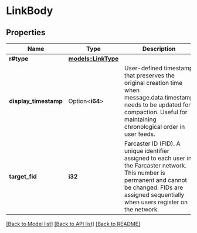 # LinkBody

## Properties

Name | Type | Description | Notes
------------ | ------------- | ------------- | -------------
**r#type** | [**models::LinkType**](LinkType.md) |  | 
**display_timestamp** | Option<**i64**> | User-defined timestamp that preserves the original creation time when message.data.timestamp needs to be updated for compaction. Useful for maintaining chronological order in user feeds. | [optional]
**target_fid** | **i32** | Farcaster ID (FID). A unique identifier assigned to each user in the Farcaster network. This number is permanent and cannot be changed. FIDs are assigned sequentially when users register on the network.  | 

[[Back to Model list]](../README.md#documentation-for-models) [[Back to API list]](../README.md#documentation-for-api-endpoints) [[Back to README]](../README.md)


